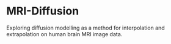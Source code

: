 # MRI-Diffusion
Exploring diffusion modelling as a method for interpolation and extrapolation on human brain MRI image data.
